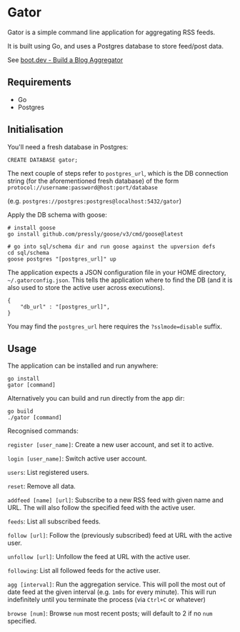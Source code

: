 # Gator

Gator is a simple command line application for aggregating RSS feeds.

It is built using Go, and uses a Postgres database to store feed/post data.

See [boot.dev - Build a Blog Aggregator](https://www.boot.dev/lessons/14b7179b-ced3-4141-9fa5-e67dbc3e5242)


## Requirements

- Go
- Postgres


## Initialisation

You'll need a fresh database in Postgres:
```
CREATE DATABASE gator;
```

The next couple of steps refer to `postgres_url`, which is the DB connection string (for the aforementioned fresh database) of the form `protocol://username:password@host:port/database`

(e.g. `postgres://postgres:postgres@localhost:5432/gator`)

Apply the DB schema with goose:
```
# install goose
go install github.com/pressly/goose/v3/cmd/goose@latest

# go into sql/schema dir and run goose against the upversion defs
cd sql/schema
goose postgres "[postgres_url]" up
```

The application expects a JSON configuration file in your HOME directory, `~/.gatorconfig.json`. This tells the application where to find the DB (and it is also used to store the active user across executions).
```
{
    "db_url" : "[postgres_url]",
}
```
You may find the `postgres_url` here requires the `?sslmode=disable` suffix.

## Usage

The application can be installed and run anywhere:
```
go install
gator [command]
```

Alternatively you can build and run directly from the app dir:
```
go build
./gator [command]
```

Recognised commands:

`register [user_name]`: Create a new user account, and set it to active.

`login [user_name]`: Switch active user account.

`users`: List registered users.

`reset`: Remove all data.

`addfeed [name] [url]`: Subscribe to a new RSS feed with given name and URL. The will also follow the specified feed with the active user.

`feeds`: List all subscribed feeds.

`follow [url]`: Follow the (previously subscribed) feed at URL with the active user.

`unfollow [url]`: Unfollow the feed at URL with the active user.

`following`: List all followed feeds for the active user.

`agg [interval]`: Run the aggregation service. This will poll the most out of date feed at the given interval (e.g. `1m0s` for every minute). This will run indefinitely until you terminate the process (via `Ctrl+C` or whatever)

`browse [num]`: Browse `num` most recent posts; will default to 2 if no `num` specified.
